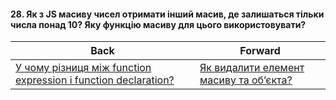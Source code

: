 #### 28. Як з JS масиву чисел отримати інший масив, де залишаться тільки числа понад 10? Яку функцію масиву для цього використовувати?



| Back | Forward |
|---|---|
| [У чому різниця між function expression і function declaration?](/ua/junior/javascript/what-is-the-difference-between-a-function-expression-and-a-function-declaration.md)  | [Як видалити елемент масиву та об’єкта?](/ua/junior/javascript/how-to-remove-element-of-array-and-object.md) |